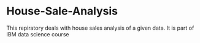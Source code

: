 # House-Sale-Analysis
This repiratory deals with house sales analysis of a given data.
It is part of IBM data science course

